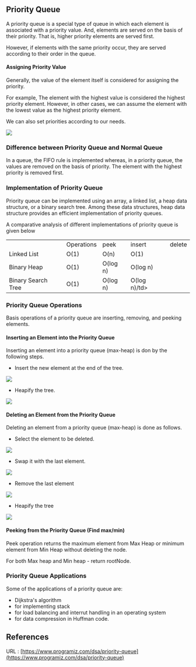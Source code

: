 ## Priority Queue

A priority queue is a special type of queue in which each element is associated with a priority value. And, elements are served on the basis of their priority. That is, higher priority elements are served first.

However, if elements with the same priority occur, they are served according to their order in the queue.

#### Assigning Priority Value

Generally, the value of the element itself is considered for assigning the priority. 

For example, The element with the highest value is considered the highest priority element. However, in other cases, we can assume the element with the lowest value as the highest priority element.

We can also set priorities according to our needs.

<img src='./public/Introduction.webp'/>


### Difference between Priority Queue and Normal Queue

In a queue, the FIFO rule is implemented whereas, in a priority queue, the values are removed on the basis of priority. The element with the highest priority is removed first.



### Implementation of Priority Queue

Priority queue can be implemented using an array, a linked list, a heap data structure, or a binary search tree. Among these data structures, heap data structure provides an efficient implementation of priority queues.

A comparative analysis of different implementations of priority queue is given below

<table>
    <th>
        <td>Operations</td>
        <td>peek</td>
        <td>insert</td>
        <td>delete</td>
    </th>
    <tr>
        <td>Linked List</td>
        <td>O(1)</td>
        <td>O(n)</td>
        <td>O(1)</td>
    </tr>
     <tr>
        <td>Binary Heap</td>
        <td>O(1)</td>
        <td>O(log n)</td>
        <td>O(log n)</td>
    </tr>
     <tr>
        <td>Binary Search Tree</td>
        <td>O(1)</td>
        <td>O(log n)</td>
        <td>O(log n)/td>
    </tr>
</table>

### Priority Queue Operations

Basis operations of a priority queue are inserting, removing, and peeking elements.


#### Inserting an Element into the Priority Queue

Inserting an element into a priority queue (max-heap) is don by the following steps.

- Insert the new element at the end of the tree.

<img src='./public/insert-1_0.webp'/>


- Heapify the tree.

<img src='./public/insert-2_0.webp'/>


<!-- Algorithm for insertion of an element into priority queue (max-heap) -->


#### Deleting an Element from the Priority Queue

Deleting an element from a priority queue (max-heap) is done as follows.

- Select the element to be deleted.

<img src='./public/delete-1_0.webp'/>


- Swap it with the last element.

<img src='./public/delete-2_0.webp'/>


- Remove the last element

<img src='./public/delete-3.webp'/>


- Heapify the tree

<img src='./public/delete-4.webp'/>


#### Peeking from the Priority Queue (Find max/min)

Peek operation returns the maximum element from Max Heap or minimum element from Min Heap without deleting the node.

For both Max heap and Min heap - return rootNode.



### Priority Queue Applications

Some of the applications of a priority queue are:

- Dijkstra's algorithm
- for implementing stack
- for load balancing and interrut handling in an operating system
- for data compression in Huffman code.


## References
URL : [https://www.programiz.com/dsa/priority-queue](https://www.programiz.com/dsa/priority-queue)
